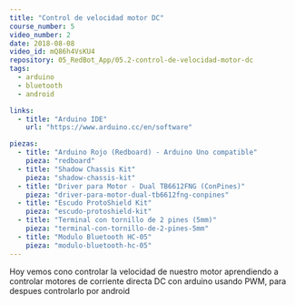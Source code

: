 ```yaml
---
title: "Control de velocidad motor DC"
course_number: 5
video_number: 2
date: 2018-08-08
video_id: mQ86h4VsKU4
repository: 05_RedBot_App/05.2-control-de-velocidad-motor-dc
tags:
  - arduino
  - bluetooth
  - android

links:
  - title: "Arduino IDE"
    url: "https://www.arduino.cc/en/software"

piezas:
  - title: "Arduino Rojo (Redboard) - Arduino Uno compatible"
    pieza: "redboard"
  - title: "Shadow Chassis Kit"
    pieza: "shadow-chassis-kit"
  - title: "Driver para Motor - Dual TB6612FNG (ConPines)"
    pieza: "driver-para-motor-dual-tb6612fng-conpines"
  - title: "Escudo ProtoShield Kit"
    pieza: "escudo-protoshield-kit"
  - title: "Terminal con tornillo de 2 pines (5mm)"
    pieza: "terminal-con-tornillo-de-2-pines-5mm"
  - title: "Modulo Bluetooth HC-05"
    pieza: "modulo-bluetooth-hc-05"
---
```


Hoy vemos cono controlar la velocidad de nuestro motor aprendiendo a controlar motores de corriente directa DC con arduino usando PWM, para despues controlarlo por android

